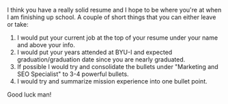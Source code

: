 I think you have a really solid resume and I hope to be where you're at when I am finishing up school. A couple of short things that you can either leave or take:

1. I would put your current job at the top of your resume under your name and above your info. 
2. I would put your years attended at BYU-I and expected graduation/graduation date since you are nearly graduated.
3. If possible I would try and consolidate the bullets under "Marketing and SEO Specialist" to 3-4 powerful bullets.
4. I would try and summarize mission experience into one bullet point.

Good luck man!
